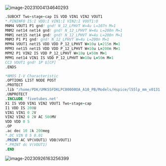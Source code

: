 

![image-20231004134640293](C:\Users\张云鑫\AppData\Roaming\Typora\typora-user-images\image-20231004134640293.png)

```fortran
.SUBCKT Two-stage-cap IS VDD VIN1 VIN2 VOUT1
*.PININFO IS:I VDD:I VIN1:I VIN2:I VOUT1:O
MNM4 VOUT1 P1 gnd! gnd! N_12_LPHVT W=4u L=107n M=1
MNM2 net14 net14 gnd! gnd! N_12_LPHVT W=4u L=200n M=1
MNM1 net15 net14 gnd! gnd! N_12_LPHVT W=4u L=200n M=1
MNM3 P1 P1 gnd! gnd! N_12_LPHVT W=4u L=200n M=1
MPM4 VOUT1 net15 VDD VDD P_12_LPHVT W=10u L=215n M=1
MPM3 net15 net15 VDD VDD P_12_LPHVT W=10u L=200n M=1
MPM2 P1 VIN2 IS VDD P_12_LPHVT W=18u L=50n M=1
MPM1 net14 VIN1 IS VDD P_12_LPHVT W=18u L=50n M=1
CC3 VOUT1 gnd! 1P $[CP]
.ENDS  
```

```fortran
*NMOS I-V Characteristic
.OPTIONS LIST NODE POST
.PROTECT
.lib "/home/PDK/UMK55FDKLPC00000OA_A10_PB/Models/Hspice/l55lp_mm_v0131.lib" tt_lp_hvt12
.UNPROTECT
.INCLUDE 'fivetubes.net'
X1 IS VDD VIN1 VIN2 VOUT1 Two-stage-cap
I1 VDD IS 200U  
VIN1 VIN1 0 2V
VIN2 VIN2 0 2V AC 500MV
VDD VDD 0 5
.OP
.ac dec 10 1k 200meg 
*.DC VIN 0 5 0.01
.PRINT AC VP(VOUT1) VDB(VOUT1)
*.PRINT dc V(VOUT1)
.END 

```

![image-20230926163256399](C:\Users\张云鑫\AppData\Roaming\Typora\typora-user-images\image-20230926163256399.png)


